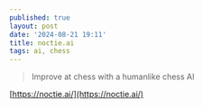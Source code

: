```yaml
---
published: true
layout: post
date: '2024-08-21 19:11'
title: noctie.ai
tags: ai, chess
---
```

> Improve at chess with a humanlike chess AI

[https://noctie.ai/](https://noctie.ai/)
